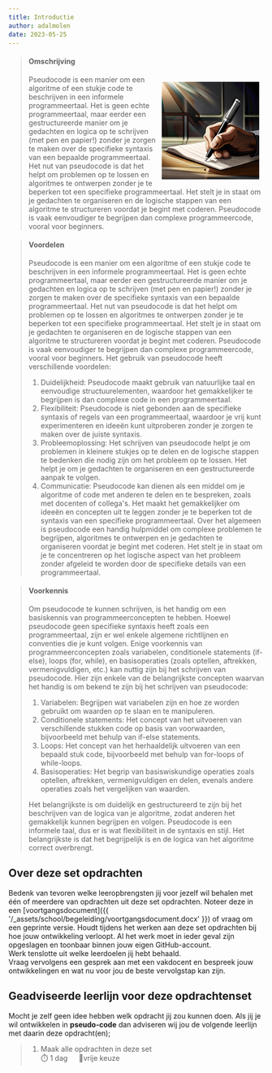 ```yaml
---
title: Introductie
author: adalmolen
date: 2023-05-25
---
```


<img src="/_assets/pseudocode/pseudocode_2.png" alt="Pseudocode" style="float: right;width: 192px;padding-left: 5px;padding-top: 55px;padding-right: 10px;"></img>

> #### Omschrijving
> Pseudocode is een manier om een algoritme of een stukje code te beschrijven in een informele programmeertaal. Het is geen echte programmeertaal, maar eerder een gestructureerde manier om je gedachten en logica op te schrijven (met pen en papier!) zonder je zorgen te maken over de specifieke syntaxis van een bepaalde programmeertaal. 
>Het nut van pseudocode is dat het helpt om problemen op te lossen en algoritmes te ontwerpen zonder je te beperken tot een specifieke programmeertaal. Het stelt je in staat om je gedachten te organiseren en de logische stappen van een algoritme te structureren voordat je begint met coderen. Pseudocode is vaak eenvoudiger te begrijpen dan complexe programmeercode, vooral voor beginners.

> #### Voordelen
> Pseudocode is een manier om een algoritme of een stukje code te beschrijven in een informele programmeertaal. Het is geen echte programmeertaal, maar eerder een gestructureerde manier om je gedachten en logica op te schrijven (met pen en papier!) zonder je zorgen te maken over de specifieke syntaxis van een bepaalde programmeertaal.
> Het nut van pseudocode is dat het helpt om problemen op te lossen en algoritmes te ontwerpen zonder je te beperken tot een specifieke programmeertaal. Het stelt je in staat om je gedachten te organiseren en de logische stappen van een algoritme te structureren voordat je begint met coderen. Pseudocode is vaak eenvoudiger te begrijpen dan complexe programmeercode, vooral voor beginners.
> Het gebruik van pseudocode heeft verschillende voordelen:
> 1. Duidelijkheid: Pseudocode maakt gebruik van natuurlijke taal en eenvoudige structuurelementen, waardoor het gemakkelijker te begrijpen is dan complexe code in een programmeertaal.
> 2. Flexibiliteit: Pseudocode is niet gebonden aan de specifieke syntaxis of regels van een programmeertaal, waardoor je vrij kunt experimenteren en ideeën kunt uitproberen zonder je zorgen te maken over de juiste syntaxis.
> 3. Probleemoplossing: Het schrijven van pseudocode helpt je om problemen in kleinere stukjes op te delen en de logische stappen te bedenken die nodig zijn om het probleem op te lossen. Het helpt je om je gedachten te organiseren en een gestructureerde aanpak te volgen.
> 4. Communicatie: Pseudocode kan dienen als een middel om je algoritme of code met anderen te delen en te bespreken, zoals met docenten of collega's. Het maakt het gemakkelijker om ideeën en concepten uit te leggen zonder je te beperken tot de syntaxis van een specifieke programmeertaal.
Over het algemeen is pseudocode een handig hulpmiddel om complexe problemen te begrijpen, algoritmes te ontwerpen en je gedachten te organiseren voordat je begint met coderen. Het stelt je in staat om je te concentreren op het logische aspect van het probleem zonder afgeleid te worden door de specifieke details van een programmeertaal.

> #### Voorkennis
> Om pseudocode te kunnen schrijven, is het handig om een basiskennis van programmeerconcepten te hebben. Hoewel pseudocode geen specifieke syntaxis heeft zoals een programmeertaal, zijn er wel enkele algemene richtlijnen en conventies die je kunt volgen. Enige voorkennis van programmeerconcepten zoals variabelen, conditionele statements (if-else), loops (for, while), en basisoperaties (zoals optellen, aftrekken, vermenigvuldigen, etc.) kan nuttig zijn bij het schrijven van pseudocode.
> Hier zijn enkele van de belangrijkste concepten waarvan het handig is om bekend te zijn bij het schrijven van pseudocode:
> 1. Variabelen: Begrijpen wat variabelen zijn en hoe ze worden gebruikt om waarden op te slaan en te manipuleren.
> 2. Conditionele statements: Het concept van het uitvoeren van verschillende stukken code op basis van voorwaarden, bijvoorbeeld met behulp van if-else statements.
> 3. Loops: Het concept van het herhaaldelijk uitvoeren van een bepaald stuk code, bijvoorbeeld met behulp van for-loops of while-loops.
> 4. Basisoperaties: Het begrip van basiswiskundige operaties zoals optellen, aftrekken, vermenigvuldigen en delen, evenals andere operaties zoals het vergelijken van waarden.
> 
> Het belangrijkste is om duidelijk en gestructureerd te zijn bij het beschrijven van de logica van je algoritme, zodat anderen het gemakkelijk kunnen begrijpen en volgen. Pseudocode is een informele taal, dus er is wat flexibiliteit in de syntaxis en stijl. Het belangrijkste is dat het begrijpelijk is en de logica van het algoritme correct overbrengt.


## Over deze set opdrachten
Bedenk van tevoren welke leeropbrengsten jij voor jezelf wil behalen met één of meerdere van opdrachten
uit deze set opdrachten. Noteer deze in een [voortgangsdocument]({{ '/_assets/school/begeleiding/voortgangsdocument.docx' }})
of vraag om een geprinte versie. Houdt tijdens het werken aan deze set opdrachten bij hoe jouw ontwikkeling verloopt.
Al het werk moet in ieder geval zijn opgeslagen en toonbaar binnen jouw eigen GitHub-account.   
Werk tenslotte uit welke leerdoelen jij hebt behaald. <br>
Vraag vervolgens een gesprek aan met een vakdocent en bespreek jouw ontwikkelingen en wat nu voor jou de beste vervolgstap kan zijn.


## Geadviseerde leerlijn voor deze opdrachtenset
Mocht je zelf geen idee hebben welk opdracht jij zou kunnen doen.
Als jij je wil ontwikkelen in **pseudo-code** dan adviseren wij jou de
volgende leerlijn met daarin deze opdracht(en);
> 1.  Maak alle opdrachten in deze set<br>
> ⏱️ 1 dag &emsp; 🪽vrije keuze
